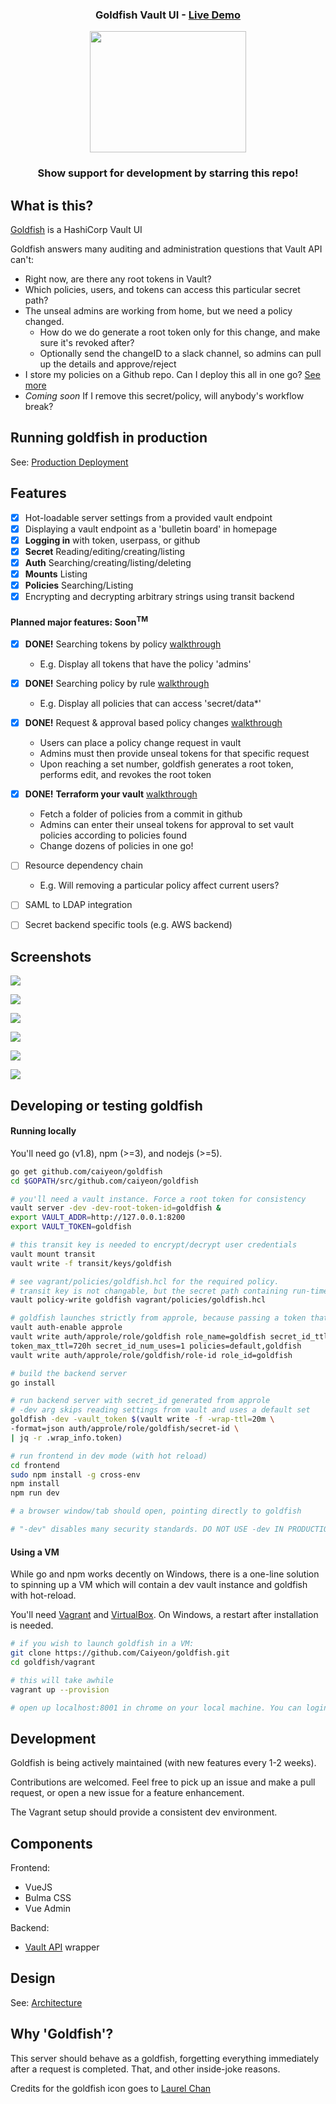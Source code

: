 <div align="center">

<h3>Goldfish Vault UI - <a href="https://vault-ui.io">Live Demo</a></h3>

<p><img width="250" height="194" src="https://github.com/Caiyeon/goldfish/blob/master/frontend/client/assets/logo%402x.png"></p>

<h3>Show support for development by starring this repo!</a></h3>

</div>

## What is this?

[Goldfish](https://vault-ui.io) is a HashiCorp Vault UI

Goldfish answers many auditing and administration questions that Vault API can't:

* Right now, are there any root tokens in Vault?
* Which policies, users, and tokens can access this particular secret path?
* The unseal admins are working from home, but we need a policy changed.
	* How do we do generate a root token only for this change, and make sure it's revoked after?
	* Optionally send the changeID to a slack channel, so admins can pull up the details and approve/reject
* I store my policies on a Github repo. Can I deploy this all in one go? [See more](https://github.com/Caiyeon/goldfish/wiki/Features#request-policy-change-by-github-commit)
* *Coming soon* If I remove this secret/policy, will anybody's workflow break?


<!--
-->
## Running goldfish in production

See: [Production Deployment](https://github.com/Caiyeon/goldfish/wiki/Production-Deployment)



<!--
-->
## Features

* [x] Hot-loadable server settings from a provided vault endpoint
* [x] Displaying a vault endpoint as a 'bulletin board' in homepage
* [x] **Logging in** with token, userpass, or github
* [x] **Secret** Reading/editing/creating/listing
* [x] **Auth** Searching/creating/listing/deleting
* [x] **Mounts** Listing
* [x] **Policies** Searching/Listing
* [x] Encrypting and decrypting arbitrary strings using transit backend

#### Planned major features: Soon<sup>TM</sup>
* [x] **DONE!** Searching tokens by policy [walkthrough](https://github.com/Caiyeon/goldfish/wiki/Features#searching-tokens)
	- E.g. Display all tokens that have the policy 'admins'
* [x] **DONE!** Searching policy by rule [walkthrough](https://github.com/Caiyeon/goldfish/wiki/Features#searching-policies)
	- E.g. Display all policies that can access 'secret/data*'
* [x] **DONE!** Request & approval based policy changes [walkthrough](https://github.com/Caiyeon/goldfish/wiki/Features#policy-change-requests)
	- Users can place a policy change request in vault
	- Admins must then provide unseal tokens for that specific request
	- Upon reaching a set number, goldfish generates a root token, performs edit, and revokes the root token
* [x] **DONE!** **Terraform your vault** [walkthrough](https://github.com/Caiyeon/goldfish/wiki/Features#request-policy-change-by-github-commit)
	- Fetch a folder of policies from a commit in github
	- Admins can enter their unseal tokens for approval to set vault policies according to policies found
	- Change dozens of policies in one go!
* [ ] Resource dependency chain
	- E.g. Will removing a particular policy affect current users?
* [ ] SAML to LDAP integration
* [ ] Secret backend specific tools (e.g. AWS backend)



<!--
-->
## Screenshots

![](screenshots/Login.png)


![](screenshots/Request.png)


![](screenshots/BulletinBoard.png)


![](screenshots/TokenCreator.png)


![](screenshots/Users.png)


![](screenshots/Policies.png)



<!--
-->
## Developing or testing goldfish

#### Running locally
You'll need go (v1.8), npm (>=3), and nodejs (>=5).

```bash
go get github.com/caiyeon/goldfish
cd $GOPATH/src/github.com/caiyeon/goldfish

# you'll need a vault instance. Force a root token for consistency
vault server -dev -dev-root-token-id=goldfish &
export VAULT_ADDR=http://127.0.0.1:8200
export VAULT_TOKEN=goldfish

# this transit key is needed to encrypt/decrypt user credentials
vault mount transit
vault write -f transit/keys/goldfish

# see vagrant/policies/goldfish.hcl for the required policy.
# transit key is not changable, but the secret path containing run-time settings can be changed
vault policy-write goldfish vagrant/policies/goldfish.hcl

# goldfish launches strictly from approle, because passing a token that humans can see would be silly
vault auth-enable approle
vault write auth/approle/role/goldfish role_name=goldfish secret_id_ttl=5m token_ttl=480h \
token_max_ttl=720h secret_id_num_uses=1 policies=default,goldfish
vault write auth/approle/role/goldfish/role-id role_id=goldfish

# build the backend server
go install

# run backend server with secret_id generated from approle
# -dev arg skips reading settings from vault and uses a default set
goldfish -dev -vault_token $(vault write -f -wrap-ttl=20m \
-format=json auth/approle/role/goldfish/secret-id \
| jq -r .wrap_info.token)

# run frontend in dev mode (with hot reload)
cd frontend
sudo npm install -g cross-env
npm install
npm run dev

# a browser window/tab should open, pointing directly to goldfish

# "-dev" disables many security standards. DO NOT USE -dev IN PRODUCTION!
```


#### Using a VM
While go and npm works decently on Windows, there is a one-line solution to spinning up a VM which will contain a dev vault instance and goldfish with hot-reload.

You'll need [Vagrant](https://www.vagrantup.com/downloads.html) and [VirtualBox](https://www.virtualbox.org/). On Windows, a restart after installation is needed.

```bash
# if you wish to launch goldfish in a VM:
git clone https://github.com/Caiyeon/goldfish.git
cd goldfish/vagrant

# this will take awhile
vagrant up --provision

# open up localhost:8001 in chrome on your local machine. You can login with token 'goldfish'
```



<!--
-->
## Development
Goldfish is being actively maintained (with new features every 1-2 weeks).

Contributions are welcomed. Feel free to pick up an issue and make a pull request, or open a new issue for a feature enhancement.

The Vagrant setup should provide a consistent dev environment.



<!--
-->
## Components

Frontend:
* VueJS
* Bulma CSS
* Vue Admin

Backend:
* [Vault API](https://godoc.org/github.com/hashicorp/vault/api) wrapper



<!--
-->
## Design

See: [Architecture](https://github.com/Caiyeon/goldfish/wiki/Architecture)



<!--
-->
## Why 'Goldfish'?

This server should behave as a goldfish, forgetting everything immediately after a request is completed. That, and other inside-joke reasons.

Credits for the goldfish icon goes to [Laurel Chan](https://www.linkedin.com/in/laurel-chan-11baa286)
